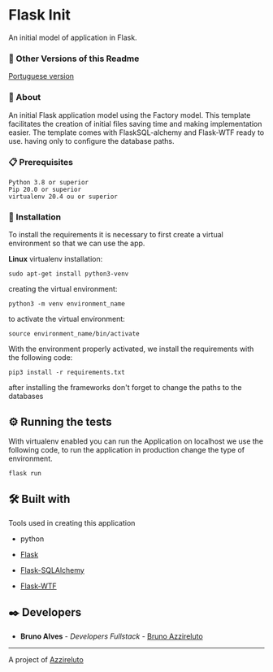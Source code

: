 # Flask Init

An initial model of application in Flask.

### 🔗 Other Versions of this Readme

[Portuguese version](README-pt.md)

### 📖 About

An initial Flask application model using the Factory model.
This template facilitates the creation of initial files saving time and making implementation easier.
The template comes with FlaskSQL-alchemy and Flask-WTF ready to use. having only to configure the database paths.

### 📋 Prerequisites

```
Python 3.8 or superior
Pip 20.0 or superior
virtualenv 20.4 ou or superior
```

### 🔧 Installation

To install the requirements it is necessary to first create a virtual environment so that we can use the app.

**Linux**
virtualenv installation:
```
sudo apt-get install python3-venv
```
creating the virtual environment:
```
python3 -m venv environment_name
```
to activate the virtual environment:
```
source environment_name/bin/activate
```
With the environment properly activated, we install the requirements with the following code:
```
pip3 install -r requirements.txt
```
after installing the frameworks don't forget to change the paths to the databases

## ⚙️ Running the tests

With virtualenv enabled you can run the Application on localhost we use the following code, to run the application in production change the type of environment.

```
flask run
```

## 🛠️ Built with

Tools used in creating this application

 * python

* [Flask](https://flask.palletsprojects.com/en/1.1.x/)
* [Flask-SQLAlchemy](https://flask-sqlalchemy.palletsprojects.com/en/2.x/)
* [Flask-WTF](https://flask-wtf.readthedocs.io/en/stable/)


## ✒️ Developers

* **Bruno Alves** - *Developers Fullstack* - [Bruno Azzireluto](https://github.com/Brunoazzireluto)

---
A project of [Azzireluto](https://github.com/Brunoazzireluto)
